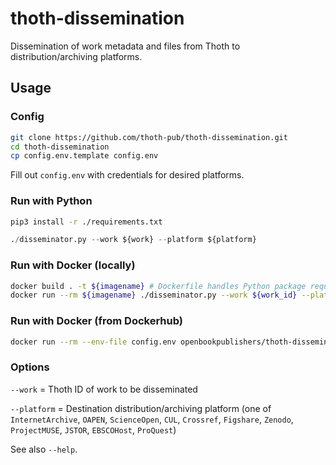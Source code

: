# thoth-dissemination
Dissemination of work metadata and files from Thoth to distribution/archiving platforms.

## Usage

### Config
```sh
git clone https://github.com/thoth-pub/thoth-dissemination.git
cd thoth-dissemination
cp config.env.template config.env
```
Fill out `config.env` with credentials for desired platforms.

### Run with Python
```sh
pip3 install -r ./requirements.txt
```
```python
./disseminator.py --work ${work} --platform ${platform}
```

### Run with Docker (locally)
```sh
docker build . -t ${imagename} # Dockerfile handles Python package requirements
docker run --rm ${imagename} ./disseminator.py --work ${work_id} --platform ${platform}
```

### Run with Docker (from Dockerhub)
```sh
docker run --rm --env-file config.env openbookpublishers/thoth-dissemination:latest ./disseminator.py --work ${work_id} --platform ${platform}
```

### Options
`--work` = Thoth ID of work to be disseminated

`--platform` = Destination distribution/archiving platform (one of `InternetArchive`, `OAPEN`, `ScienceOpen`, `CUL`, `Crossref`, `Figshare`, `Zenodo`, `ProjectMUSE`, `JSTOR`, `EBSCOHost`, `ProQuest`)

See also `--help`.